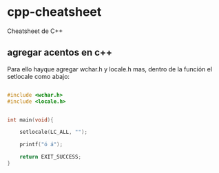 # cpp-cheatsheet
Cheatsheet de C++

## agregar acentos en c++
Para ello hayque agregar wchar.h y locale.h mas, dentro de la función el setlocale como abajo:

```cpp

#include <wchar.h>
#include <locale.h>


int main(void){

    setlocale(LC_ALL, "");

    printf("ó á");

    return EXIT_SUCCESS;
}
```
